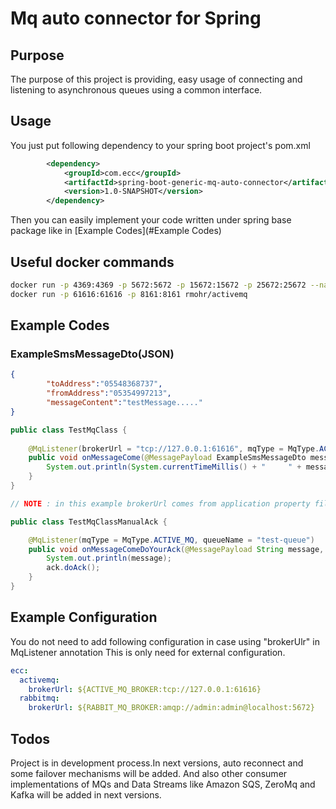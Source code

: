 # Mq auto connector for Spring

## Purpose

The purpose of this project is providing, easy usage of connecting and listening to 
asynchronous queues using a common interface.

## Usage
You just put following dependency to your spring boot project's pom.xml
```xml
        <dependency>
            <groupId>com.ecc</groupId>
            <artifactId>spring-boot-generic-mq-auto-connector</artifactId>
            <version>1.0-SNAPSHOT</version>
        </dependency>
```
Then you can easily implement your code written under spring base package 
like in [Example Codes](#Example Codes) 


## Useful docker commands
``` bash
docker run -p 4369:4369 -p 5672:5672 -p 15672:15672 -p 25672:25672 --name rabbitmq -e RABBITMQ_DEFAULT_USER=admin -e RABBITMQ_DEFAULT_PASS=admin  bitnami/rabbitmq:latest
docker run -p 61616:61616 -p 8161:8161 rmohr/activemq
```

## Example Codes
### ExampleSmsMessageDto(JSON)
```json
{
        "toAddress":"05548368737",
        "fromAddress":"05354997213",
        "messageContent":"testMessage....."
}
```
```java
public class TestMqClass {
    
    @MqListener(brokerUrl = "tcp://127.0.0.1:61616", mqType = MqType.ACTIVE_MQ, queueName = "sms-message-queue", concurrentConsumerNum = 4)
    public void onMessageCome(@MessagePayload ExampleSmsMessageDto message) {
        System.out.println(System.currentTimeMillis() + "     " + message.getMessageContent());
    }
}
```
```java
// NOTE : in this example brokerUrl comes from application property file or environment variables.

public class TestMqClassManualAck {

    @MqListener(mqType = MqType.ACTIVE_MQ, queueName = "test-queue")
    public void onMessageComeDoYourAck(@MessagePayload String message, @Ack Acknowledgement ack) {
        System.out.println(message);
        ack.doAck();
    }
}
```

## Example Configuration

You do not need to add following configuration in case using "brokerUlr" in MqListener annotation
This is only need for external configuration.

```yaml
ecc:
  activemq:
    brokerUrl: ${ACTIVE_MQ_BROKER:tcp://127.0.0.1:61616}
  rabbitmq:
    brokerUrl: ${RABBIT_MQ_BROKER:amqp://admin:admin@localhost:5672}
```

## Todos
Project is in development process.In next versions, auto reconnect and some failover mechanisms will be added.
And also other consumer implementations of MQs and Data Streams like Amazon SQS, ZeroMq and Kafka will be added in next versions.

